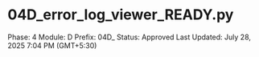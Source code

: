 # 04D_error_log_viewer_READY.py

Phase: 4
Module: D
Prefix: 04D_
Status: Approved
Last Updated: July 28, 2025 7:04 PM (GMT+5:30)